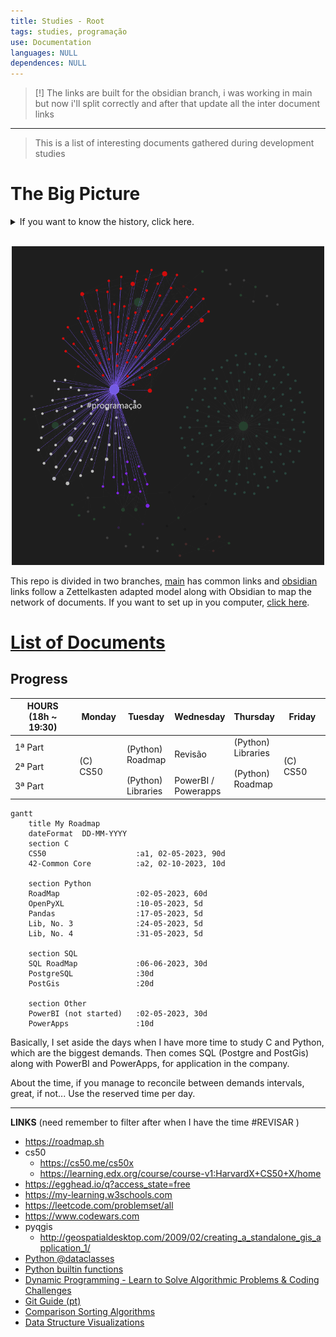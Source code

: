 ```yaml
---
title: Studies - Root
tags: studies, programação
use: Documentation
languages: NULL
dependences: NULL
---
```


> [!] The links are built for the obsidian branch, i was working in main but now i'll split correctly and after that update all the inter document links 

---

> This is a list of interesting documents gathered during development studies
# The Big Picture

<details>
	<summary>If you want to know the history, click here.</summary>
	<p>I've started using Obsidian and found very userfull to see how my brain works, and all its connections. Sometime after stumbled with the Zettelkasten method, it fits right into the philosophy of the program.</p>
    <p>
    But the problem is that all my information was divided in a big folder structure, so I took my time and started thinking about how to conciliate both methods, PARA and Zettel.
    </p>
    <p>
    The links, the special <code>[[]]</code> Obisidian type and the common <code>[](./path/to/file)</code>. The first one don't work in GitHub, and the second one if is a web url Obisian won't link the way we expect. So what I will do/did is put altoghether in one folder, and set <code>.gitignore</code> for exclude the independent subfolders wich are individual repositories, and with that Git won't create a mess during the commits and pushs.
    </p>
</details>

</br>

<p align="center">
  <picture>
    <img alt="List_logo" src="./src/img/prog-galaxy.png" style="width:500px">
  </picture>
</p>

This repo is divided in two branches, [main](https://github.com/see7e/programing-studies) has common links and [obsidian](https://github.com/see7e/programing-studies/tree/obsidian) links follow a Zettelkasten adapted model along with Obsidian to map the network of documents. If you want to set up in you computer, [click here](./obisidian_init.md).

# [List of Documents](./DIRECTORY.md)

## Progress

<table>
    <thead>
        <tr>
            <th>HOURS</br>(18h ~ 19:30)</th>
            <th>Monday</th>
            <th>Tuesday</th>
            <th>Wednesday</th>
            <th>Thursday</th>
            <th>Friday</th>
        </tr>
    </thead>
    <tbody>
        <tr>
            <td>1ª Part</td>
            <td rowspan=3>(C) CS50</td>
            <td rowspan=2>(Python)</br>Roadmap</td>
            <td rowspan=2>Revisão</td>
            <td>(Python)</br>Libraries</td>
            <td rowspan=3>(C) CS50</td>
        </tr>
        <tr>
            <td>2ª Part</td>
            <td rowspan=2>(Python)</br>Roadmap</td>
        </tr>
        <tr>
            <td>3ª Part</td>
            <td>(Python)</br>Libraries</td>
            <td>PowerBI /</br>Powerapps</td>
        </tr>
    </tbody>
</table>


```mermaid
gantt
	title My Roadmap
    dateFormat  DD-MM-YYYY
    section C
    CS50                    :a1, 02-05-2023, 90d
    42-Common Core          :a2, 02-10-2023, 10d

    section Python
    RoadMap                 :02-05-2023, 60d
    OpenPyXL                :10-05-2023, 5d
    Pandas                  :17-05-2023, 5d
    Lib, No. 3              :24-05-2023, 5d
    Lib, No. 4              :31-05-2023, 5d

    section SQL
    SQL RoadMap             :06-06-2023, 30d
    PostgreSQL              :30d
    PostGis                 :20d

    section Other
    PowerBI (not started)   :02-05-2023, 30d
    PowerApps               :10d
```

Basically, I set aside the days when I have more time to study C and Python, which are the biggest demands. Then comes SQL (Postgre and PostGis) along with PowerBI and PowerApps, for application in the company.

About the time, if you manage to reconcile between demands intervals, great, if not... Use the reserved time per day.

---

**LINKS** (need remember to filter after when I have the time #REVISAR )
- https://roadmap.sh
- cs50
	- https://cs50.me/cs50x
	- https://learning.edx.org/course/course-v1:HarvardX+CS50+X/home
- https://egghead.io/q?access_state=free
- https://my-learning.w3schools.com
- https://leetcode.com/problemset/all
- https://www.codewars.com
- pyqgis
	- http://geospatialdesktop.com/2009/02/creating_a_standalone_gis_application_1/
- [Python @dataclasses](https://www.youtube.com/watch?v=vBH6GRJ1REM)
- [Python builtin functions](https://docs.python.org/3/library/functions.html)
- [Dynamic Programming - Learn to Solve Algorithmic Problems & Coding Challenges](https://www.youtube.com/watch?v=oBt53YbR9Kk)
- [Git Guide (pt)](https://dev.to/leandronsp/pt-br-fundamentos-do-git-um-guia-completo-2djh)
- [Comparison Sorting Algorithms](https://www.cs.usfca.edu/~galles/visualization/ComparisonSort.html)
- [Data Structure Visualizations](https://www.cs.usfca.edu/~galles/visualization/Algorithms.html)